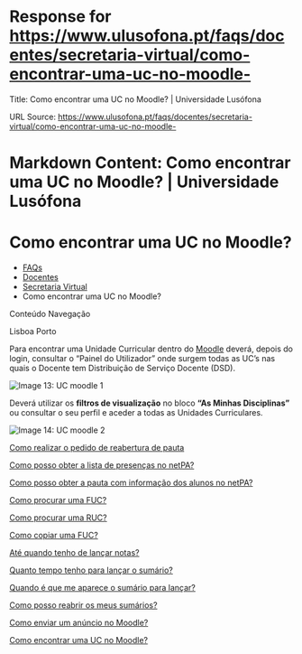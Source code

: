 # Response for https://www.ulusofona.pt/faqs/docentes/secretaria-virtual/como-encontrar-uma-uc-no-moodle-

Title: Como encontrar uma UC no Moodle? | Universidade Lusófona

URL Source: https://www.ulusofona.pt/faqs/docentes/secretaria-virtual/como-encontrar-uma-uc-no-moodle-

Markdown Content:
Como encontrar uma UC no Moodle? | Universidade Lusófona
===============

 

Como encontrar uma UC no Moodle?
================================

*   [FAQs](https://www.ulusofona.pt/faqs/)
*   [Docentes](https://www.ulusofona.pt/faqs/docentes)
*   [Secretaria Virtual](https://www.ulusofona.pt/faqs/docentes/secretaria-virtual)
*   Como encontrar uma UC no Moodle?

[](https://www.ulusofona.pt/)

Conteúdo Navegação

Lisboa Porto

Para encontrar uma Unidade Curricular dentro do [Moodle](https://moodle.ensinolusofona.pt/) deverá, depois do login, consultar o “Painel do Utilizador” onde surgem todas as UC’s nas quais o Docente tem Distribuição de Serviço Docente (DSD).

![Image 13: UC moodle 1](https://www.ulusofona.pt/media/uc-moodle-1.png)

Deverá utilizar os **filtros de visualização** no bloco **“As Minhas Disciplinas”** ou consultar o seu perfil e aceder a todas as Unidades Curriculares.

![Image 14: UC moodle 2](https://www.ulusofona.pt/media/uc-moodle-2.png)

[Como realizar o pedido de reabertura de pauta](https://www.ulusofona.pt/faqs/docentes/secretaria-virtual/como-realizar-o-pedido-de-reabertura-de-pauta)

[Como posso obter a lista de presenças no netPA?](https://www.ulusofona.pt/faqs/docentes/secretaria-virtual/como-posso-obter-a-lista-de-presencas-no-netpa)

[Como posso obter a pauta com informação dos alunos no netPA?](https://www.ulusofona.pt/faqs/docentes/secretaria-virtual/como-posso-obter-a-pauta-com-informacao-dos-alunos-no-netpa)

[Como procurar uma FUC?](https://www.ulusofona.pt/faqs/docentes/secretaria-virtual/como-procurar-uma-fuc)

[Como procurar uma RUC?](https://www.ulusofona.pt/faqs/docentes/secretaria-virtual/como-procurar-uma-ruc)

[Como copiar uma FUC?](https://www.ulusofona.pt/faqs/docentes/secretaria-virtual/como-copiar-uma-fuc)

[Até quando tenho de lançar notas?](https://www.ulusofona.pt/faqs/docentes/secretaria-virtual/ate-quando-tenho-de-lancar-notas)

[Quanto tempo tenho para lançar o sumário?](https://www.ulusofona.pt/faqs/docentes/secretaria-virtual/quanto-tempo-tenho-para-lancar-o-sumario)

[Quando é que me aparece o sumário para lançar?](https://www.ulusofona.pt/faqs/docentes/secretaria-virtual/quando-e-que-me-aparece-o-sumario-para-lancar-)

[Como posso reabrir os meus sumários?](https://www.ulusofona.pt/faqs/docentes/secretaria-virtual/como-posso-reabrir-os-meus-sumarios-)

[Como enviar um anúncio no Moodle?](https://www.ulusofona.pt/faqs/docentes/secretaria-virtual/como-enviar-um-anuncio-no-moodle-)

[Como encontrar uma UC no Moodle?](https://www.ulusofona.pt/faqs/docentes/secretaria-virtual/como-encontrar-uma-uc-no-moodle-)


